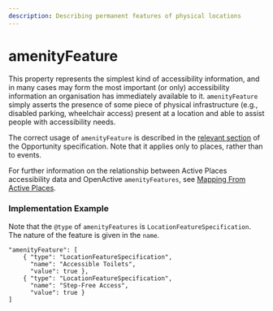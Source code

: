 ```yaml
---
description: Describing permanent features of physical locations
---
```


# amenityFeature

This property represents the simplest kind of accessibility information, and in many cases may form the most important \(or only\)  accessibility information an organisation has immediately available to it. `amenityFeature` simply asserts the presence of some piece of physical infrastructure \(e.g., disabled parking, wheelchair access\) present at a location and able to assist people with accessibility needs. 

The correct usage of `amenityFeature` is described in the [relevant section](https://openactive.io/modelling-opportunity-data/EditorsDraft/#describing-amenities) of the Opportunity specification. Note that it applies only to places, rather than to events.

For further information on the relationship between Active Places accessibility data and OpenActive `amenityFeatures`,  see [Mapping From Active Places](../tech-notes/mapping-to-active-places.md).

### Implementation Example

Note that the `@type` of `amenityFeatures` is `LocationFeatureSpecification`. The nature of the feature is given in the `name`.

```text
"amenityFeature": [
    { "type": "LocationFeatureSpecification",
      "name": "Accessible Toilets",
      "value": true },
    { "type": "LocationFeatureSpecification",
      "name": "Step-Free Access",
      "value": true }
]
```



